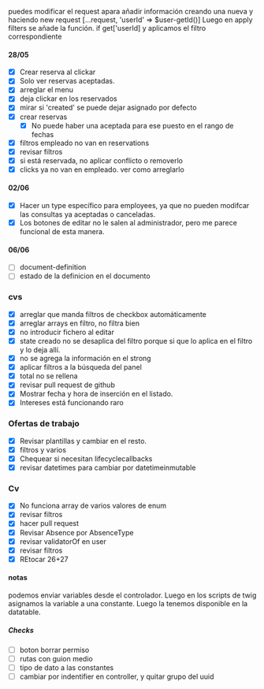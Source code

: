 
puedes modificar el request apara añadir información creando una nueva y haciendo new request [...request, 'userId' => $user-getId()]
Luego en apply filters se añade la función. if get['userId] y aplicamos el filtro correspondiente


#### 28/05
- [x] Crear reserva al clickar
- [x] Solo ver reservas aceptadas.
- [x] arreglar el menu
- [x] deja clickar en los reservados
- [x] mirar si 'created' se puede dejar asignado por defecto
- [x] crear reservas
	- [x] No puede haber una aceptada para ese puesto en el rango de fechas
- [x] filtros empleado no van en reservations
- [x] revisar filtros
- [x] si está reservada, no aplicar conflicto o removerlo
- [x] clicks ya no van en empleado. ver como arreglarlo
#### 02/06
- [x] Hacer un type específico para employees, ya que no pueden modifcar las consultas ya aceptadas o canceladas.
- [x] Los botones de editar no le salen al administrador, pero me parece funcional de esta manera.
#### 06/06
- [ ] document-definition
- [ ] estado de la definicion en el documento
### cvs
 - [x] arreglar que manda filtros de checkbox automáticamente
 - [x] arreglar arrays en filtro, no filtra bien
 - [x] no introducir fichero al editar
 - [x] state creado no se desaplica del filtro porque si que lo aplica en el filtro y lo deja allí.
 - [x] no se agrega la información en el strong
 - [x] aplicar filtros a la búsqueda del panel
 - [x] total no se rellena
 - [x] revisar pull request de github
 - [x] Mostrar fecha y hora de inserción en el listado.
 - [x] Intereses está funcionando raro
 ### Ofertas de trabajo
 - [x] Revisar plantillas y cambiar en el resto.
 - [x] filtros y varios
 - [x] Chequear si necesitan lifecyclecallbacks
 - [x] revisar datetimes para cambiar por datetimeinmutable
### Cv 
 - [x] No funciona array de varios valores de enum
 - [x] revisar filtros
 - [x] hacer pull request
 - [x] Revisar Absence por AbsenceType
 - [x] revisar validatorOf en user
 - [x] revisar filtros
- [x] REtocar 26+27
#### notas
podemos enviar variables desde el controlador.
Luego en los scripts de twig asignamos la variable a una constante.
Luego la tenemos disponible en la datatable.

##### Checks
- [ ] boton borrar permiso
- [ ] rutas con guion medio
- [ ] tipo de dato a las constantes
- [ ] cambiar por indentifier en controller, y quitar grupo del uuid